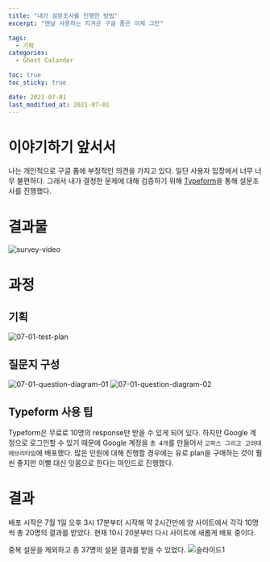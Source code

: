 ```yaml
---
title: "내가 설문조사를 진행한 방법"
excerpt: "맨날 사용하는 지겨운 구글 폼은 이제 그만"

tags:
  - 기획
categories:
  - Ghost Calander

toc: true
toc_sticky: true

date: 2021-07-01
last_modified_at: 2021-07-01
---
```


# 이야기하기 앞서서
나는 개인적으로 구글 폼에 부정적인 의견을 가지고 있다. 일단 사용자 입장에서 너무 너무 불편하다. 그래서 내가 결정한 문제에 대해 검증하기 위해 [Typeform](https://try.typeform.com/home/?&tf_campaign=brand_13708156729_v2&tf_source=google&tf_medium=paid&tf_content=124262789677_530593041552&tf_term=typeform&tf_dv=c&tf_matchtype=e&tf_adposition=&gclid=CjwKCAjwz_WGBhA1EiwAUAxIcSnwVnrU2lnMfaZzMj65-Y2CKILyl4s3qS1LNcsPYWTOVgHnt1Oy6RoCMbkQAvD_BwE&gclsrc=aw.ds)을 통해 설문조사를 진행했다.

# 결과물
![survey-video](https://user-images.githubusercontent.com/73425926/124141716-9731ca80-dac4-11eb-9ae5-32a3c2c4b5bd.gif)

# 과정
## 기획
![07-01-test-plan](https://user-images.githubusercontent.com/73425926/124141878-b92b4d00-dac4-11eb-8964-a2be18e5ed5f.jpg)

## 질문지 구성
![07-01-question-diagram-01](https://user-images.githubusercontent.com/73425926/124141959-c9dbc300-dac4-11eb-9e8c-8905d6f9efde.jpg)
![07-01-question-diagram-02](https://user-images.githubusercontent.com/73425926/124141990-cf390d80-dac4-11eb-9d06-c4abdd1a4009.jpg)

## Typeform 사용 팁
Typeform은 무료로 10명의 response만 받을 수 있게 되어 있다. 하지만 Google 계정으로 로그인할 수 있기 때문에 Google 계정을 `총 4개`를 만들어서 `고파스 그리고 고려대 에브리타임`에 배포했다. 많은 인원에 대해 진행할 경우에는 유로 plan을 구매하는 것이 훨씬 좋지만 이빨 대신 잇몸으로 한다는 마인드로 진행했다.

# 결과
배포 시작은 7월 1일 오후 3시 17분부터 시작해 약 2시간만에 양 사이트에서 각각 10명씩 총 20명의 결과를 받았다. 현재 10시 20분부터 다시 사이트에 새롭게 배포 중이다. 

중복 설문을 제외하고 총 37명의 설문 결과를 받을 수 있었다.
![슬라이드1](https://user-images.githubusercontent.com/73425926/125010139-ea95b100-e0a0-11eb-9a04-2aed0a3fbc8b.JPG)


